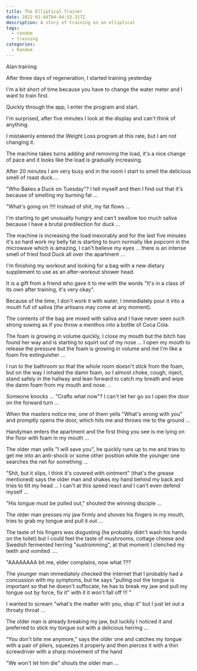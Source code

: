 ```yaml
---
title: The Elliptical Trainer
date: 2022-01-04T04:44:53.317Z
description: A story of training on an elliptical
tags:
  - random
  - training
categories:
  - Random
---
```

Alan training

After three days of regeneration, I started training yesterday

I'm a bit short of time because you have to change the water meter and I want to train first.

Quickly through the app, I enter the program and start.

I'm surprised, after five minutes I look at the display and can't think of anything.

I mistakenly entered the Weight Loss program at this rate, but I am not changing it.

The machine takes turns adding and removing the load, it's a nice change of pace and it looks like the load is gradually increasing.

After 20 minutes I am very busy and in the room I start to smell the delicious smell of roast duck….

"Who Bakes a Duck on Tuesday"? I tell myself and then I find out that it's because of smelling my burning fat ...

"What's going on !!!! Instead of shit, my fat flows ...

I'm starting to get unusually hungry and can't swallow too much saliva because I have a brutal predilection for duck ...

The machine is increasing the load inexorably and for the last five minutes it's so hard work my belly fat is starting to burn normally like popcorn in the microwave which is amazing, I can't believe my eyes ... there is an intense smell of fried food Duck all over the apartment ...

I'm finishing my workout and looking for a bag with a new dietary supplement to use as an after-workout shower head.

It is a gift from a friend who gave it to me with the words "It's in a class of its own after training, it's very okay".

Because of the time, I don't work it with water, I immediately pour it into a mouth full of saliva (the artisans may come at any moment).

The contents of the bag are mixed with saliva and I have never seen such strong sowing as if you throw a menthos into a bottle of Coca Cola.

The foam is growing in volume quickly, I close my mouth but the bitch has found her way and is starting to squirt out of my nose ... I open my mouth to release the pressure but the foam is growing in volume and me I'm like a foam fire extinguisher ...

I run to the bathroom so that the whole room doesn't stick from the foam, but on the way I inhaled the damn foam, so I almost choke, cough, inject, stand safely in the hallway and lean forward to catch my breath and wipe the damn foam from my mouth and nose. ..

Someone knocks ... "Crafts what now"? I can't let her go so I open the door on the forward turn ...

When the masters notice me, one of them yells "What's wrong with you" and promptly opens the door, which hits me and throws me to the ground ...

Handyman enters the apartment and the first thing you see is me lying on the floor with foam in my mouth ...

The older man yells "I will save you", he quickly runs up to me and tries to get me into an anti-shock or some other position while the younger one searches the net for something ...

"Shit, but it slips, I think it's covered with ointment" (that's the grease mentioned) says the older man and shakes my hand behind my back and tries to tilt my head ... I can't at this speed react and I can't even defend myself ...

"His tongue must be pulled out," shouted the winning disciple ...

The older man presses my jaw firmly and shoves his fingers in my mouth, tries to grab my tongue and pull it out ...

The taste of his fingers was disgusting (he probably didn't wash his hands on the toilet) but I could feel the taste of mushrooms, cottage cheese and Swedish fermented herring "sustromming", at that moment I clenched my teeth and vomited ....

"AAAAAAAA bit me, elder complains, now what ???

The younger man immediately checked the internet that I probably had a concussion with my symptoms, but he says "pulling out the tongue is important so that he doesn't suffocate, he has to break my jaw and pull my tongue out by force, fix it" with it it won't fall off !!! "

I wanted to scream "what's the matter with you, stop it" but I just let out a throaty throat ...

The older man is already breaking my jaw, but luckily I noticed it and preferred to stick my tongue out with a delicious herring ...

“You don't bite me anymore,” says the older one and catches my tongue with a pair of pliers, squeezes it properly and then pierces it with a thin screwdriver with a sharp movement of the hand

"We won't let him die" shouts the older man ...